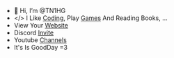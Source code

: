- 👋 Hi, I’m @TN1HG
- </> I Like <a href="https://w3schools.com">Coding</a>, Play <a href="minecraft.net">Games</a> And Reading Books, ...
- View Your <a href="https://TN1HG.ml">Website</a>
- Discord <a href="https://discord.gg/jFZd7swEEe">Invite</a>
- Youtube <a href="https://www.youtube.com/channel/UCS4bPXqqi2voQRRSQGjj9jA?sub_confirmation=1">Channels</a>
- It's Is GoodDay =3
